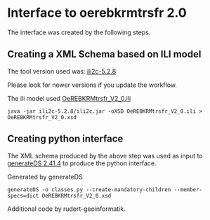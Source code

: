 # Interface to oerebkrmtrsfr 2.0

The interface was created by the following steps.

## Creating a XML Schema based on ILI model

The tool version used was: [ili2c-5.2.8](https://downloads.interlis.ch/ili2c/ili2c-5.2.8.zip)

Please look for newer versions if you update the workflow.

The ili model used [OeREBKRMtrsfr_V2_0.ili](OeREBKRMtrsfr_V2_0.ili)

```shell
java -jar ili2c-5.2.8/ili2c.jar -oXSD OeREBKRMtrsfr_V2_0.ili > OeREBKRMtrsfr_V2_0.xsd
```

## Creating python interface

The XML schema produced by the above step was used as input to
[generateDS 2.41.4](https://pypi.org/project/generateDS/2.41.4/)
to produce the python interface.

Generated by generateDS

```shell
generateDS -o classes.py --create-mandatory-children --member-specs=dict OeREBKRMtrsfr_V2_0.xsd
```

Additional code by rudert-geoinformatik.



